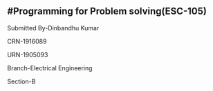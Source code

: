 #Programming for Problem solving(ESC-105)
--------------------
Submitted By-Dinbandhu Kumar

CRN-1916089

URN-1905093

Branch-Electrical Engineering

Section-B
